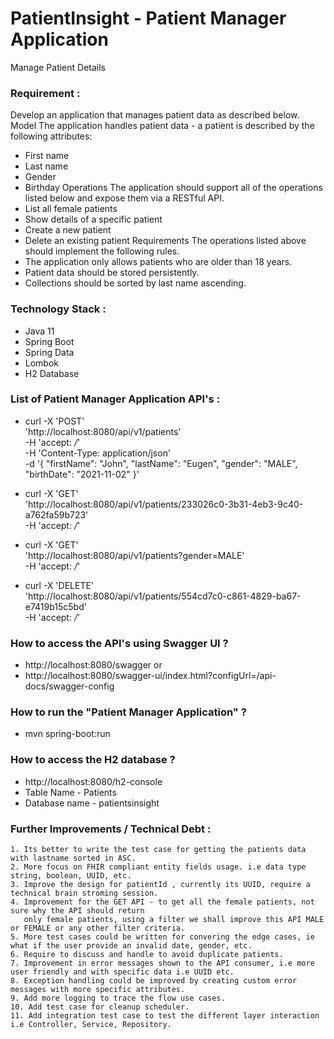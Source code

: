# PatientInsight - Patient Manager Application
Manage Patient Details

### Requirement :

Develop an application that manages patient data as described below.
Model
The application handles patient data - a patient is described by the following attributes:
- First name
- Last name
- Gender
- Birthday
  Operations
  The application should support all of the operations listed below and expose them via a
  RESTful API.
- List all female patients
- Show details of a specific patient
- Create a new patient
- Delete an existing patient
  Requirements
  The operations listed above should implement the following rules.
- The application only allows patients who are older than 18 years.
- Patient data should be stored persistently.
- Collections should be sorted by last name ascending.

### Technology Stack :
- Java 11
- Spring Boot
- Spring Data
- Lombok
- H2 Database

### List of Patient Manager Application API's :
  
  - curl -X 'POST' \
    'http://localhost:8080/api/v1/patients' \
    -H 'accept: */*' \
    -H 'Content-Type: application/json' \
    -d '{
    "firstName": "John",
    "lastName": "Eugen",
    "gender": "MALE",
    "birthDate": "2021-11-02"
    }'
    
  - curl -X 'GET' \
    'http://localhost:8080/api/v1/patients/233026c0-3b31-4eb3-9c40-a762fa59b723' \
    -H 'accept: */*'
    
  - curl -X 'GET' \
    'http://localhost:8080/api/v1/patients?gender=MALE' \
    -H 'accept: */*'
    
  - curl -X 'DELETE' \
    'http://localhost:8080/api/v1/patients/554cd7c0-c861-4829-ba67-e7419b15c5bd' \
    -H 'accept: */*'  
    
### How to access the API's using Swagger UI ?
  - http://localhost:8080/swagger or
  - http://localhost:8080/swagger-ui/index.html?configUrl=/api-docs/swagger-config

### How to run the "Patient Manager Application" ?
 - mvn spring-boot:run

### How to access the H2 database ?
 - http://localhost:8080/h2-console
 - Table Name - Patients
 - Database name - patientsinsight

### Further Improvements / Technical Debt :

    1. Its better to write the test case for getting the patients data with lastname sorted in ASC.
    2. More focus on FHIR compliant entity fields usage. i.e data type string, boolean, UUID, etc.
    3. Improve the design for patientId , currently its UUID, require a technical brain stroming session.
    4. Improvement for the GET API - to get all the female patients, not sure why the API should return
       only female patients, using a filter we shall improve this API MALE or FEMALE or any other filter criteria.
    5. More test cases could be written for convering the edge cases, ie what if the user provide an invalid date, gender, etc.
    6. Require to discuss and handle to avoid duplicate patients.
    7. Improvement in error messages shown to the API consumer, i.e more user friendly and with specific data i.e UUID etc.
    8. Exception handling could be improved by creating custom error messages with more specific attributes.
    9. Add more logging to trace the flow use cases.
    10. Add test case for cleanup scheduler.
    11. Add integration test case to test the different layer interaction i.e Controller, Service, Repository. 

